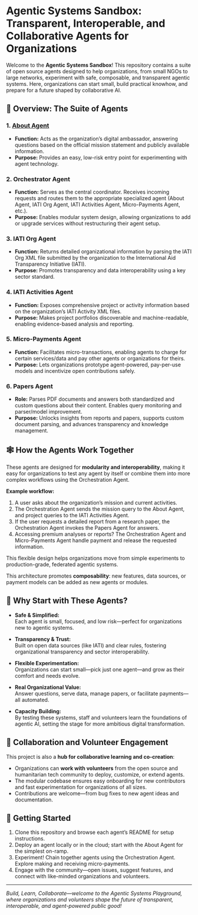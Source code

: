 # Agentic Systems Sandbox: Transparent, Interoperable, and Collaborative Agents for Organizations

Welcome to the **Agentic Systems Sandbox**! This repository contains a suite of open source agents designed to help organizations, from small NGOs to large networks, experiment with safe, composable, and transparent agentic systems. Here, organizations can start small, build practical knowhow, and prepare for a future shaped by collaborative AI.

## 🤖 Overview: The Suite of Agents

### 1. [About Agent](https://github.com/Aidex-Directory/About/blob/main/agents/About-Org.md)
- **Function:** Acts as the organization’s digital ambassador, answering questions based on the official mission statement and publicly available information.
- **Purpose:** Provides an easy, low-risk entry point for experimenting with agent technology.

### 2. Orchestrator Agent
- **Function:** Serves as the central coordinator. Receives incoming requests and routes them to the appropriate specialized agent (About Agent, IATI Org Agent, IATI Activities Agent, Micro-Payments Agent, etc.).
- **Purpose:** Enables modular system design, allowing organizations to add or upgrade services without restructuring their agent setup.

### 3. IATI Org Agent
- **Function:** Returns detailed organizational information by parsing the IATI Org XML file submitted by the organization to the International Aid Transparency Initiative (IATI).
- **Purpose:** Promotes transparency and data interoperability using a key sector standard.

### 4. IATI Activities Agent
- **Function:** Exposes comprehensive project or activity information based on the organization’s IATI Activity XML files.
- **Purpose:** Makes project portfolios discoverable and machine-readable, enabling evidence-based analysis and reporting.

### 5. Micro-Payments Agent
- **Function:** Facilitates micro-transactions, enabling agents to charge for certain services/data and pay other agents or organizations for theirs.
- **Purpose:** Lets organizations prototype agent-powered, pay-per-use models and incentivize open contributions safely.

### 6. Papers Agent
- **Role:** Parses PDF documents and answers both standardized and custom questions about their content. Enables query monitoring and parser/model improvement.
- **Purpose:** Unlocks insights from reports and papers, supports custom document parsing, and advances transparency and knowledge management.

## 🕸️ How the Agents Work Together

These agents are designed for **modularity and interoperability**, making it easy for organizations to test any agent by itself or combine them into more complex workflows using the Orchestration Agent.

**Example workflow:**
1. A user asks about the organization’s mission and current activities.
2. The Orchestration Agent sends the mission query to the About Agent, and project queries to the IATI Activities Agent.
3. If the user requests a detailed report from a research paper, the Orchestration Agent invokes the Papers Agent for answers.
4. Accessing premium analyses or reports? The Orchestration Agent and Micro-Payments Agent handle payment and release the requested information.

This flexible design helps organizations move from simple experiments to production-grade, federated agentic systems.

This architecture promotes **composability**: new features, data sources, or payment models can be added as new agents or modules.

## 🚀 Why Start with These Agents?

- **Safe & Simplified:**  
  Each agent is small, focused, and low risk—perfect for organizations new to agentic systems.

- **Transparency & Trust:**  
  Built on open data sources (like IATI) and clear rules, fostering organizational transparency and sector interoperability.

- **Flexible Experimentation:**  
  Organizations can start small—pick just one agent—and grow as their comfort and needs evolve.

- **Real Organizational Value:**  
  Answer questions, serve data, manage papers, or facilitate payments—all automated.

- **Capacity Building:**  
  By testing these systems, staff and volunteers learn the foundations of agentic AI, setting the stage for more ambitious digital transformation.

## 🤝 Collaboration and Volunteer Engagement

This project is also a **hub for collaborative learning and co-creation**:
- Organizations can **work with volunteers** from the open source and humanitarian tech community to deploy, customize, or extend agents.
- The modular codebase ensures easy onboarding for new contributors and fast experimentation for organizations of all sizes.
- Contributions are welcome—from bug fixes to new agent ideas and documentation.

## 🧩 Getting Started

1. Clone this repository and browse each agent’s README for setup instructions.
2. Deploy an agent locally or in the cloud; start with the About Agent for the simplest on-ramp.
3. Experiment! Chain together agents using the Orchestration Agent. Explore making and receiving micro-payments.  
4. Engage with the community—open issues, suggest features, and connect with like-minded organizations and volunteers.

---

*Build, Learn, Collaborate—welcome to the Agentic Systems Playground, where organizations and volunteers shape the future of transparent, interoperable, and agent-powered public good!*
